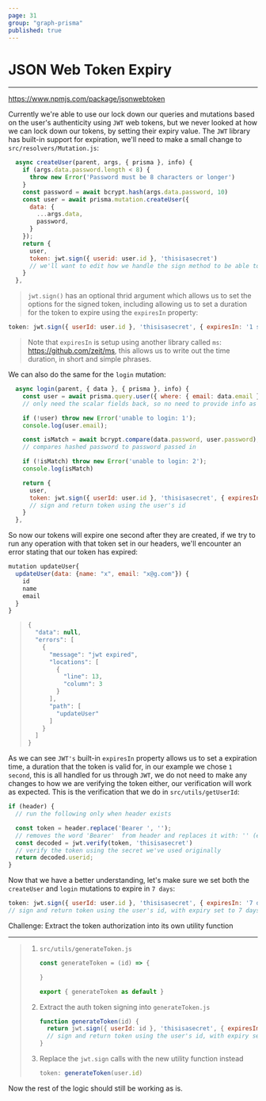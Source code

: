 ```yaml
---
page: 31
group: "graph-prisma"
published: true
---
```


# JSON Web Token Expiry

---------------------------------

https://www.npmjs.com/package/jsonwebtoken

Currently we're able to use our lock down our queries and mutations based on the user's authenticity using `JWT` web tokens, but we never looked at how we can lock down our tokens, by setting their expiry value. The `JWT` library has built-in support for expiration, we'll need to make a small change to `src/resolvers/Mutation.js`:

```js
  async createUser(parent, args, { prisma }, info) {
    if (args.data.password.length < 8) {
      throw new Error('Password must be 8 characters or longer')
    }
    const password = await bcrypt.hash(args.data.password, 10)
    const user = await prisma.mutation.createUser({  
      data: {
        ...args.data, 
        password, 
      }
    });
    return {
      user,
      token: jwt.sign({ userid: user.id }, 'thisisasecret')
      // we'll want to edit how we handle the sign method to be able to set the expiration
    }
  },
```

> `jwt.sign()` has an optional thrid argument which allows us to set the options for the signed token, including allowing us to set a duration for the token to expire using the `expiresIn` property:

```js
token: jwt.sign({ userId: user.id }, 'thisisasecret', { expiresIn: '1 second' })
```

> Note that `expiresIn` is setup using another library called `ms`: https://github.com/zeit/ms, this allows us to write out the time duration, in short and simple phrases. 

We can also do the same for the `login` mutation:

```js
  async login(parent, { data }, { prisma }, info) {
    const user = await prisma.query.user({ where: { email: data.email } });
    // only need the scalar fields back, so no need to provide info as 2nd arg

    if (!user) throw new Error('unable to login: 1');
    console.log(user.email);

    const isMatch = await bcrypt.compare(data.password, user.password);
    // compares hashed password to password passed in

    if (!isMatch) throw new Error('unable to login: 2');
    console.log(isMatch)

    return {
      user,
      token: jwt.sign({ userId: user.id }, 'thisisasecret', { expiresIn: '1 second' })
      // sign and return token using the user's id
    }
  },
```



So now our tokens will expire one second after they are created, if we try to run any operation with that token set in our headers, we'll encounter an error stating that our token has expired:

```js
mutation updateUser{
  updateUser(data: {name: "x", email: "x@g.com"}) {
    id
    name
    email
  }
}
```

> ```js
> {
>   "data": null,
>   "errors": [
>     {
>       "message": "jwt expired",
>       "locations": [
>         {
>           "line": 13,
>           "column": 3
>         }
>       ],
>       "path": [
>         "updateUser"
>       ]
>     }
>   ]
> }
> ```



As we can see `JWT's` built-in `expiresIn` property allows us to set a expiration time, a duration that the token is valid for, in our example we chose `1 second`, this is all handled for us through `JWT`, we do not need to make any changes to how we are verifying the token either, our verification will work as expected. This is the verification that we do in `src/utils/getUserId`:

```js
if (header) {
  // run the following only when header exists

  const token = header.replace('Bearer ', '');
  // removes the word 'Bearer'  from header and replaces it with: '' (empty string)
  const decoded = jwt.verify(token, 'thisisasecret')
  // verify the token using the secret we've used originally
  return decoded.userid;
}
```



Now that we have a better understanding, let's make sure we set both the `createUser` and `login` mutations to expire in `7 days`:

```js
token: jwt.sign({ userId: user.id }, 'thisisasecret', { expiresIn: '7 days' })
// sign and return token using the user's id, with expiry set to 7 days
```





Challenge: Extract the token authorization into its own utility function

---------------------------------

> 1. `src/utils/generateToken.js`
>
>    ```js
>    const generateToken = (id) => {
>    
>    }
>    
>    export { generateToken as default }
>    
>    ```
>
> 2. Extract the auth token signing into `generateToken.js`
>
>    ```js
>    function generateToken(id) {
>      return jwt.sign({ userId: id }, 'thisisasecret', { expiresIn: '7 days' })
>      // sign and return token using the user's id, with expiry set to 7 days
>    }
>    ```
>
> 3. Replace the `jwt.sign` calls with the new utility function instead
>
>    ```js
>    token: generateToken(user.id)
>    ```



Now the rest of the logic should still be working as is. 

